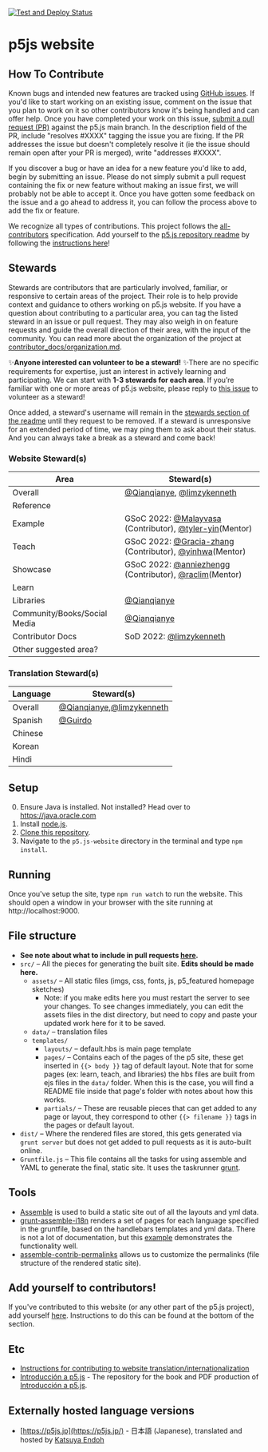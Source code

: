 [![Test and Deploy Status](https://github.com/processing/p5.js-website/actions/workflows/deploy.yaml/badge.svg)](https://github.com/processing/p5.js-website/actions/workflows/deploy.yaml)

# p5js website

## How To Contribute

Known bugs and intended new features are tracked using [GitHub issues](https://github.com/processing/p5.js-website/issues). If you'd like to start working on an existing issue, comment on the issue that you plan to work on it so other contributors know it's being handled and can offer help. Once you have completed your work on this issue, [submit a pull request (PR)](https://github.com/processing/p5.js/blob/main/contributor_docs/preparing_a_pull_request.md) against the p5.js main branch. In the description field of the PR, include "resolves #XXXX" tagging the issue you are fixing. If the PR addresses the issue but doesn't completely resolve it (ie the issue should remain open after your PR is merged), write "addresses #XXXX".

If you discover a bug or have an idea for a new feature you'd like to add, begin by submitting an issue. Please do not simply submit a pull request containing the fix or new feature without making an issue first, we will probably not be able to accept it. Once you have gotten some feedback on the issue and a go ahead to address it, you can follow the process above to add the fix or feature.

We recognize all types of contributions. This project follows the [all-contributors](https://github.com/kentcdodds/all-contributors) specification. Add yourself to the [p5.js repository readme](https://github.com/processing/p5.js/blob/main/README.md#contributors) by following the [instructions here](https://github.com/processing/p5.js/issues/2309)!

## Stewards
Stewards are contributors that are particularly involved, familiar, or responsive to certain areas of the project. Their role is to help provide context and guidance to others working on p5.js website. If you have a question about contributing to a particular area, you can tag the listed steward in an issue or pull request. They may also weigh in on feature requests and guide the overall direction of their area, with the input of the community. You can read more about the organization of the project at [contributor_docs/organization.md](https://github.com/processing/p5.js/blob/main/contributor_docs/organization.md).

✨**Anyone interested can volunteer to be a steward!** ✨There are no specific requirements for expertise, just an interest in actively learning and participating. We can start with **1-3 stewards for each area**.  If you’re familiar with one or more areas of p5.js website, please reply to [this issue](https://github.com/processing/p5.js-website/issues/1220) to volunteer as a steward!

Once added, a steward's username will remain in the [stewards section of the readme](https://github.com/processing/p5.js-website#stewards) until they request to be removed. If a steward is unresponsive for an extended period of time, we may ping them to ask about their status. And you can always take a break as a steward and come back!

### Website Steward(s)  

| Area                         | Steward(s)                                               |
| ---------------------------- | -------------------------------------------------------- |
| Overall                      | [@Qianqianye](https://github.com/Qianqianye), [@limzykenneth](https://github.com/limzykenneth) |
| Reference                    |                                                          |
| Example                      | GSoC 2022: [@Malayvasa](https://github.com/Malayvasa) (Contributor), [@tyler-yin](https://github.com/tyler-yin)(Mentor) |
| Teach                        | GSoC 2022: [@Gracia-zhang](https://github.com/Gracia-zhang) (Contributor), [@yinhwa](https://github.com/yinhwa)(Mentor) |
| Showcase                     | GSoC 2022:  [@anniezhengg](https://github.com/anniezhengg) (Contributor), [@raclim](https://github.com/raclim)(Mentor) |
| Learn                        |                                                          |
| Libraries                    | [@Qianqianye](https://github.com/Qianqianye)                                           |
| Community/Books/Social Media | [@Qianqianye](https://github.com/Qianqianye)                                           |
| Contributor Docs             | SoD 2022: [@limzykenneth](https://github.com/limzykenneth) |
| Other suggested area?        |                                                          |

### Translation Steward(s) 
| Language | Steward(s)                |
| -------- | ------------------------- |
| Overall  |  [@Qianqianye](https://github.com/Qianqianye),[@limzykenneth](https://github.com/limzykenneth) |
| Spanish  |   [@Guirdo](https://github.com/Guirdo)                        |
| Chinese  |                           |
| Korean   |                           |
| Hindi    |                           |

## Setup

0. Ensure Java is installed. Not installed?  Head over to https://java.oracle.com
1. Install [node.js](https://nodejs.org/en/download/).
2. [Clone this repository](https://help.github.com/articles/cloning-a-repository/). 
3. Navigate to the `p5.js-website` directory in the terminal and type `npm install`.

## Running

Once you've setup the site, type `npm run watch` to run the website. This should open a window in your browser with the site running at http://localhost:9000.

## File structure

* __See note about what to include in pull requests [here](https://github.com/processing/p5.js/blob/main/contributor_docs/preparing_a_pull_request.md).__
* `src/` – All the pieces for generating the built site. __Edits should be made here.__
  * `assets/` – All static files (imgs, css, fonts, js, p5_featured homepage sketches)
    * Note: if you make edits here you must restart the server to see your changes. To see changes immediately, you can edit the assets files in the dist directory, but need to copy and paste your updated work here for it to be saved.
  * `data/` – translation files
  * `templates/`
    * `layouts/` – default.hbs is main page template
    * `pages/` – Contains each of the pages of the p5 site, these get inserted in `{{> body }}` tag of default layout. Note that for some pages (ex: learn, teach, and libraries) the hbs files are built from ejs files in the `data/` folder. When this is the case, you will find a README file inside that page's folder with notes about how this works.
    * `partials/` – These are reusable pieces that can get added to any page or layout, they correspond to other `{{> filename }}` tags in the pages or default layout.
* `dist/` – Where the rendered files are stored, this gets generated via `grunt server` but does not get added to pull requests as it is auto-built online.
* `Gruntfile.js` – This file contains all the tasks for using assemble and YAML to generate the final, static site. It uses the taskrunner [grunt](http://gruntjs.com/).

## Tools

* [Assemble](http://assemble.io/) is used to build a static site out of all the layouts and yml data.
* [grunt-assemble-i18n](https://github.com/assemble/grunt-assemble-i18n) renders a set of pages for each language specified in the gruntfile, based on the handlebars templates and yml data. There is not a lot of documentation, but this [example](https://github.com/LaurentGoderre/i18n-demo) demonstrates the functionality well.
* [assemble-contrib-permalinks](https://github.com/assemble/assemble-permalinks) allows us to customize the permalinks (file structure of the rendered static site).

## Add yourself to contributors!

If you've contributed to this website (or any other part of the p5.js project), add yourself [here](https://github.com/processing/p5.js#contributors). Instructions to do this can be found at the bottom of the section.

## Etc
* [Instructions for contributing to website translation/internationalization](https://github.com/processing/p5.js-website/blob/main/contributor_docs/i18n_contribution.md)
* [Introducción a p5.js](https://github.com/processing/p5.js-getting-started-es) - The repository for the book and PDF production of [Introducción a p5.js](http://p5js.org/books/).

## Externally hosted language versions
* [https://p5js.jp](https://p5js.jp/) - 日本語 (Japanese), translated and hosted by [Katsuya Endoh](https://enkatsu.org/)

